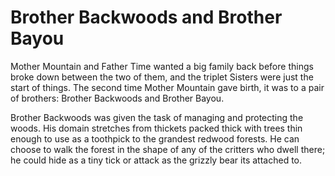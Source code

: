 # Brother Backwoods and Brother Bayou

Mother Mountain and Father Time wanted a big family back before things broke down between the two of them, and the triplet Sisters were just the start of things. The second time Mother Mountain gave birth, it was to a pair of brothers: Brother Backwoods and Brother Bayou.

Brother Backwoods was given the task of managing and protecting the woods. His domain stretches from thickets packed thick with trees thin enough to use as a toothpick to the grandest redwood forests. He can choose to walk the forest in the shape of any of the critters who dwell there; he could hide as a tiny tick or attack as the grizzly bear its attached to.